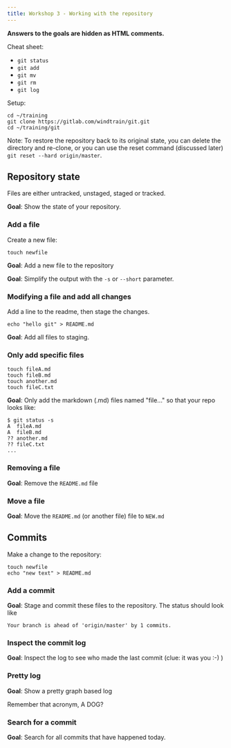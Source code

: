 ```yaml
---
title: Workshop 3 - Working with the repository
---
```


**Answers to the goals are hidden as HTML comments.**

Cheat sheet:

- `git status`
- `git add`
- `git mv`
- `git rm`
- `git log`

Setup:

```
cd ~/training
git clone https://gitlab.com/windtrain/git.git
cd ~/training/git
```

Note: To restore the repository back to its original state, you can delete the directory and re-clone, or you can use the reset command (discussed later) `git reset --hard origin/master`.

## Repository state

Files are either untracked, unstaged, staged or tracked.

**Goal**: Show the state of your repository.

<pre style="display: none;">
git status
</pre>

### Add a file

Create a new file:

```
touch newfile
```

**Goal**: Add a new file to the repository

<pre style="display: none;">
git add newfile
git status
</pre>

**Goal**: Simplify the output with the `-s` or `--short` parameter.

<pre style="display: none;">
git status -s
</pre>

### Modifying a file and add all changes

Add a line to the readme, then stage the changes.

```
echo "hello git" > README.md
```

**Goal**: Add all files to staging.

<pre style="display: none;">
git add *
git status -s
</pre>

### Only add specific files

```
touch fileA.md
touch fileB.md
touch another.md
touch fileC.txt
```

**Goal**: Only add the markdown (.md) files named "file..." so that your repo looks like:

```
$ git status -s
A  fileA.md
A  fileB.md
?? another.md
?? fileC.txt
...
```

<pre style="display: none;">
git add file*.md
</pre>

### Removing a file

**Goal**: Remove the `README.md` file

<pre style="display: none;">
rm README.md
git add .

or

git rm README.md
</pre>

### Move a file

**Goal**: Move the `README.md` (or another file) file to `NEW.md`

<pre style="display: none;">
mv README.md NEW.md
git add .

or

git mv README.md NEW.md
</pre>

## Commits

Make a change to the repository:

```
touch newfile
echo "new text" > README.md
```

### Add a commit

**Goal**: Stage and commit these files to the repository. The status should look like

`Your branch is ahead of 'origin/master' by 1 commits.`

<pre style="display: none;">
git add .
git commit -m "New files"
</pre>

### Inspect the commit log

**Goal**: Inspect the log to see who made the last commit (clue: it was you :-) )

<pre style="display: none;">
git log
</pre>

### Pretty log

**Goal**: Show a pretty graph based log

Remember that acronym, A DOG?

<pre style="display: none;">
git log --all --decorate --oneline --graph
</pre>

### Search for a commit

**Goal**: Search for all commits that have happened today.

<pre style="display: none;">
Simplest to just type yesterday's date, but this is automated.

Alpine:

git log --after=$(date -d "@$(($(date +%s) - 86400))" +"%Y-%m-%d")

OSX:

git log --after=$(date -v -1d '+%m-%d-%y')
</pre>
